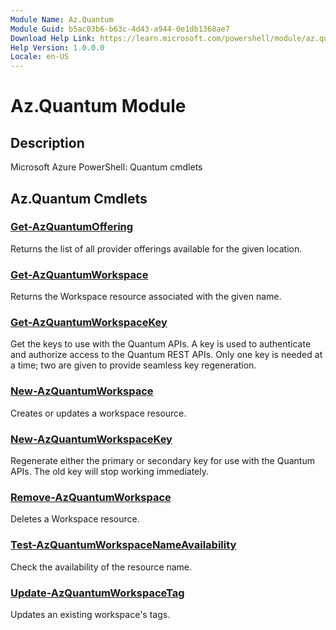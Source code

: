 ```yaml
---
Module Name: Az.Quantum
Module Guid: b5ac03b6-b63c-4d43-a944-0e1db1368ae7
Download Help Link: https://learn.microsoft.com/powershell/module/az.quantum
Help Version: 1.0.0.0
Locale: en-US
---
```


# Az.Quantum Module
## Description
Microsoft Azure PowerShell: Quantum cmdlets

## Az.Quantum Cmdlets
### [Get-AzQuantumOffering](Get-AzQuantumOffering.md)
Returns the list of all provider offerings available for the given location.

### [Get-AzQuantumWorkspace](Get-AzQuantumWorkspace.md)
Returns the Workspace resource associated with the given name.

### [Get-AzQuantumWorkspaceKey](Get-AzQuantumWorkspaceKey.md)
Get the keys to use with the Quantum APIs.
A key is used to authenticate and authorize access to the Quantum REST APIs.
Only one key is needed at a time; two are given to provide seamless key regeneration.

### [New-AzQuantumWorkspace](New-AzQuantumWorkspace.md)
Creates or updates a workspace resource.

### [New-AzQuantumWorkspaceKey](New-AzQuantumWorkspaceKey.md)
Regenerate either the primary or secondary key for use with the Quantum APIs.
The old key will stop working immediately.

### [Remove-AzQuantumWorkspace](Remove-AzQuantumWorkspace.md)
Deletes a Workspace resource.

### [Test-AzQuantumWorkspaceNameAvailability](Test-AzQuantumWorkspaceNameAvailability.md)
Check the availability of the resource name.

### [Update-AzQuantumWorkspaceTag](Update-AzQuantumWorkspaceTag.md)
Updates an existing workspace's tags.

